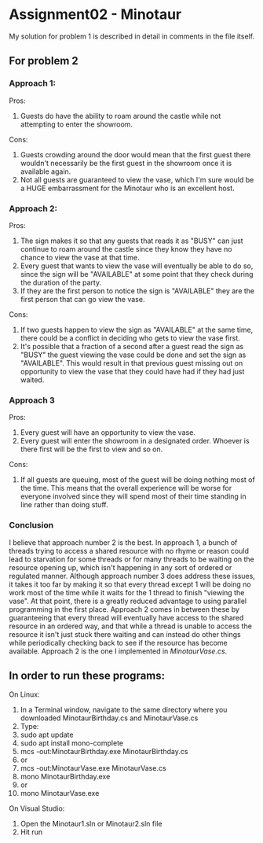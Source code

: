 # Assignment02 - Minotaur

My solution for problem 1 is described in detail in comments in the file itself.

## For problem 2
### Approach 1:
Pros:
1. Guests do have the ability to roam around the castle while not attempting to enter the showroom.

Cons:
1. Guests crowding around the door would mean that the first guest there wouldn't necessarily be the first guest in the showroom once it is available again.
2. Not all guests are guaranteed to view the vase, which I'm sure would be a HUGE embarrassment for the Minotaur who is an excellent host.

### Approach 2:
Pros:
1. The sign makes it so that any guests that reads it as "BUSY" can just continue to roam around the castle since they know they have no chance to view the vase at that time.
2. Every guest that wants to view the vase will eventually be able to do so, since the sign will be "AVAILABLE" at some point that they check during the duration of the party.
3. If they are the first person to notice the sign is "AVAILABLE" they are the first person that can go view the vase.

Cons:
1. If two guests happen to view the sign as "AVAILABLE" at the same time, there could be a conflict in deciding who gets to view the vase first.
2. It's possible that a fraction of a second after a guest read the sign as "BUSY" the guest viewing the vase could be done and set the sign as "AVAILABLE". This would result in that previous guest missing out on opportunity to view the vase that they could have had if they had just waited.

### Approach 3
Pros:
1. Every guest will have an opportunity to view the vase.
2. Every guest will enter the showroom in a designated order. Whoever is there first will be the first to view and so on.

Cons:
1. If all guests are queuing, most of the guest will be doing nothing most of the time. This means that the overall experience will be worse for everyone involved since they will spend most of their time standing in line rather than doing stuff.

### Conclusion
I believe that approach number 2 is the best. In approach 1, a bunch of threads trying to access a shared resource with no rhyme or reason could lead to starvation for some threads or for many threads to be waiting on the resource opening up, which isn't happening in any sort of ordered or regulated manner. Although approach number 3 does address these issues, it takes it too far by making it so that every thread except 1 will be doing no work most of the time while it waits for the 1 thread to finish "viewing the vase". At that point, there is a greatly reduced advantage to using parallel programming in the first place. Approach 2 comes in between these by guaranteeing that every thread will eventually have access to the shared resource in an ordered way, and that while a thread is unable to access the resource it isn't just stuck there waiting and can instead do other things while periodically checking back to see if the resource has become available. Approach 2 is the one I implemented in *MinotaurVase.cs*.





## In order to run these programs:

On Linux:
1. In a Terminal window, navigate to the same directory where you downloaded MinotaurBirthday.cs and MinotaurVase.cs
2. Type:
3. sudo apt update
4. sudo apt install mono-complete
5. mcs -out:MinotaurBirthday.exe MinotaurBirthday.cs
6. or 
7. mcs -out:MinotaurVase.exe MinotaurVase.cs
8. mono MinotaurBirthday.exe
9. or
10. mono MinotaurVase.exe


On Visual Studio:
1. Open the Minotaur1.sln or Minotaur2.sln file
2. Hit run
